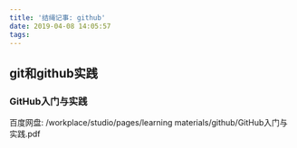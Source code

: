 ```yaml
---
title: '结绳记事: github'
date: 2019-04-08 14:05:57
tags:
---
```

## git和github实践

### GitHub入门与实践
百度网盘: /workplace/studio/pages/learning materials/github/GitHub入门与实践.pdf
